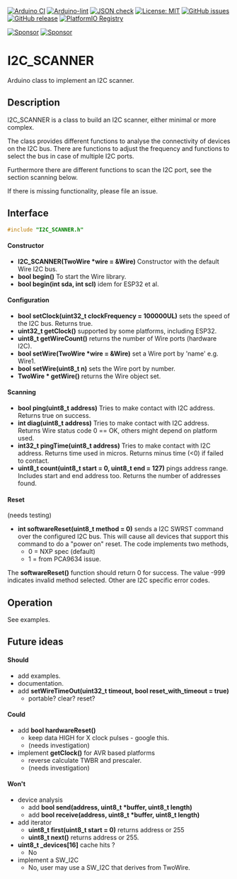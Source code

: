 

[![Arduino CI](https://github.com/RobTillaart/I2C_SCANNER/workflows/Arduino%20CI/badge.svg)](https://github.com/marketplace/actions/arduino_ci)
[![Arduino-lint](https://github.com/RobTillaart/I2C_SCANNER/actions/workflows/arduino-lint.yml/badge.svg)](https://github.com/RobTillaart/I2C_SCANNER/actions/workflows/arduino-lint.yml)
[![JSON check](https://github.com/RobTillaart/I2C_SCANNER/actions/workflows/jsoncheck.yml/badge.svg)](https://github.com/RobTillaart/I2C_SCANNER/actions/workflows/jsoncheck.yml)
[![License: MIT](https://img.shields.io/badge/license-MIT-green.svg)](https://github.com/RobTillaart/I2C_SCANNER/blob/master/LICENSE)
[![GitHub issues](https://img.shields.io/github/issues/RobTillaart/I2C_SCANNER.svg)](https://github.com/RobTillaart/I2C_SCANNER/issues)
[![GitHub release](https://img.shields.io/github/release/RobTillaart/I2C_SCANNER.svg?maxAge=3600)](https://github.com/RobTillaart/I2C_SCANNER/releases)
[![PlatformIO Registry](https://badges.registry.platformio.org/packages/robtillaart/library/I2C_SCANNER.svg)](https://registry.platformio.org/libraries/robtillaart/I2C_SCANNER)

[![Sponsor](https://img.shields.io/badge/Sponsor-PayPal-green.svg)](https://paypal.me/robtillaart/EUR)
[![Sponsor](https://img.shields.io/badge/Sponsor-GitHub-green.svg)](https://github.com/sponsors/RobTillaart?o=esb)


# I2C_SCANNER

Arduino class to implement an I2C scanner.


## Description

I2C_SCANNER is a class to build an I2C scanner, either minimal or more complex.

The class provides different functions to analyse the connectivity of devices
on the I2C bus. There are functions to adjust the frequency and functions to 
select the bus in case of multiple I2C ports. 

Furthermore there are different functions to scan the I2C port, 
see the section scanning below.

If there is missing functionality, please file an issue.


## Interface

```cpp
#include "I2C_SCANNER.h"
```

#### Constructor

- **I2C_SCANNER(TwoWire \*wire = &Wire)** Constructor with the default Wire I2C bus.
- **bool begin()** To start the Wire library.
- **bool begin(int sda, int scl)** idem for ESP32 et al.


#### Configuration

- **bool setClock(uint32_t clockFrequency = 100000UL)** sets the speed of the I2C bus.
Returns true.
- **uint32_t getClock()** supported by some platforms, including ESP32.
- **uint8_t getWireCount()** returns the number of Wire ports (hardware I2C).
- **bool setWire(TwoWire \*wire = &Wire)** set a Wire port by 'name' e.g. Wire1.
- **bool setWire(uint8_t n)** sets the Wire port by number.
- **TwoWire \* getWire()** returns the Wire object set.


#### Scanning

- **bool ping(uint8_t address)** Tries to make contact with I2C address.
Returns true on success.
- **int diag(uint8_t address)** Tries to make contact with I2C address.
Returns Wire status code 0 == OK, others might depend on platform used.
- **int32_t pingTime(uint8_t address)** Tries to make contact with I2C address.
Returns time used in micros. Returns minus time (<0) if failed to contact.
- **uint8_t count(uint8_t start = 0, uint8_t end = 127)** pings address range.
Includes start and end address too. Returns the number of addresses found.


#### Reset

(needs testing)

- **int softwareReset(uint8_t method = 0)** sends a I2C SWRST command over the configured I2C bus.
This will cause all devices that support this command to do a "power on" reset.
The code implements two methods, 
  - 0 = NXP spec (default)
  - 1 = from PCA9634 issue.

The **softwareReset()** function should return 0 for success. 
The value -999 indicates invalid method selected.
Other are I2C specific error codes.


## Operation

See examples.


## Future ideas

#### Should

- add examples.
- documentation.
- add **setWireTimeOut(uint32_t timeout, bool reset_with_timeout = true)**
  - portable? clear? reset?


#### Could

- add **bool hardwareReset()** 
  - keep data HIGH for X clock pulses - google this.
  - (needs investigation)
- implement **getClock()** for AVR based platforms
  - reverse calculate TWBR and prescaler.
  - (needs investigation)



#### Won't

- device analysis
  - add **bool send(address, uint8_t \*buffer, uint8_t length)**
  - add **bool receive(address, uint8_t \*buffer, uint8_t length)**
- add iterator 
  - **uint8_t first(uint8_t start = 0)** returns address or 255
  - **uint8_t next()** returns address or 255.
- **uint8_t \_devices[16]** cache hits ?
  - No
- implement a SW_I2C
  - No, user may use a SW_I2C that derives from TwoWire.